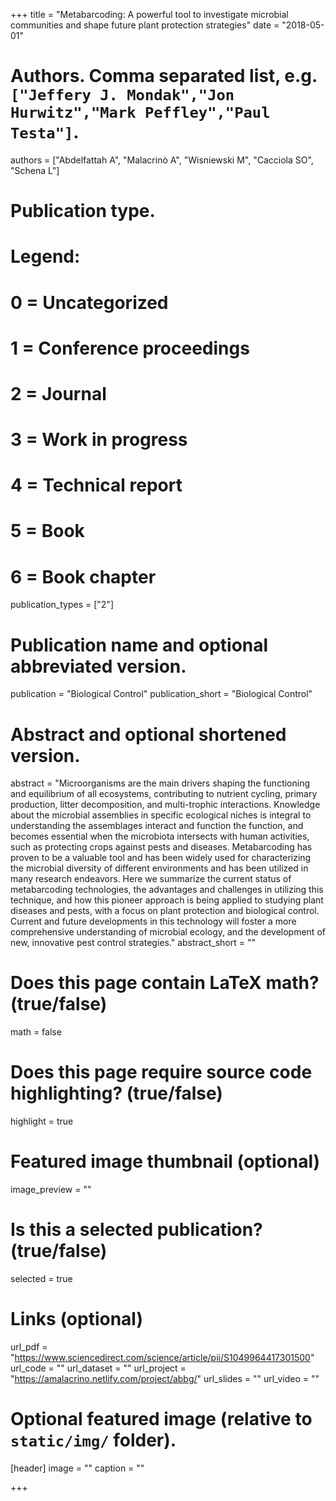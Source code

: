 +++
title = "Metabarcoding: A powerful tool to investigate microbial communities and shape future plant protection strategies"
date = "2018-05-01"

# Authors. Comma separated list, e.g. `["Jeffery J. Mondak","Jon Hurwitz","Mark Peffley","Paul Testa"]`.
authors = ["Abdelfattah A", "Malacrinò A", "Wisniewski M", "Cacciola SO", "Schena L"]

# Publication type.
# Legend:
# 0 = Uncategorized
# 1 = Conference proceedings
# 2 = Journal
# 3 = Work in progress
# 4 = Technical report
# 5 = Book
# 6 = Book chapter
publication_types = ["2"]

# Publication name and optional abbreviated version.
publication = "Biological Control"
publication_short = "Biological Control"

# Abstract and optional shortened version.
abstract = "Microorganisms are the main drivers shaping the functioning and equilibrium of all ecosystems, contributing to nutrient cycling, primary production, litter decomposition, and multi-trophic interactions. Knowledge about the microbial assemblies in specific ecological niches is integral to understanding the assemblages interact and function the function, and becomes essential when the microbiota intersects with human activities, such as protecting crops against pests and diseases. Metabarcoding has proven to be a valuable tool and has been widely used for characterizing the microbial diversity of different environments and has been utilized in many research endeavors. Here we summarize the current status of metabarcoding technologies, the advantages and challenges in utilizing this technique, and how this pioneer approach is being applied to studying plant diseases and pests, with a focus on plant protection and biological control. Current and future developments in this technology will foster a more comprehensive understanding of microbial ecology, and the development of new, innovative pest control strategies."
abstract_short = ""

# Does this page contain LaTeX math? (true/false)
math = false

# Does this page require source code highlighting? (true/false)
highlight = true

# Featured image thumbnail (optional)
image_preview = ""

# Is this a selected publication? (true/false)
selected = true

# Links (optional)
url_pdf = "https://www.sciencedirect.com/science/article/pii/S1049964417301500"
url_code = ""
url_dataset = ""
url_project = "https://amalacrino.netlify.com/project/abbg/"
url_slides = ""
url_video = ""

# Optional featured image (relative to `static/img/` folder).
[header]
image = ""
caption = ""

+++
